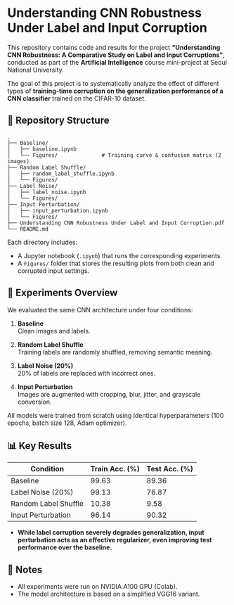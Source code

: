 # Understanding CNN Robustness Under Label and Input Corruption

This repository contains code and results for the project **"Understanding CNN Robustness: A Comparative Study on Label and Input Corruptions"**, conducted as part of the **Artificial Intelligence** course mini-project at Seoul National University.

The goal of this project is to systematically analyze the effect of different types of **training-time corruption on the generalization performance of a CNN classifier** trained on the CIFAR-10 dataset.

## 📁 Repository Structure

```
.
├── Baseline/
│   ├── baseline.ipynb
│   └── Figures/              # Training curve & confusion matrix (2 images)
├── Random Label Shuffle/
│   ├── random_label_shuffle.ipynb
│   └── Figures/
├── Label Noise/
│   ├── label_noise.ipynb
│   └── Figures/
├── Input Perturbation/
│   ├── input_perturbation.ipynb
│   └── Figures/
├── Understanding CNN Robustness Under Label and Input Corruption.pdf
└── README.md
```

Each directory includes:

- A Jupyter notebook (`.ipynb`) that runs the corresponding experiments.
- A `Figures/` folder that stores the resulting plots from both clean and corrupted input settings.

## 🧪 Experiments Overview

We evaluated the same CNN architecture under four conditions:

1. **Baseline**  
   Clean images and labels.

2. **Random Label Shuffle**  
   Training labels are randomly shuffled, removing semantic meaning.

3. **Label Noise (20%)**  
   20% of labels are replaced with incorrect ones.

4. **Input Perturbation**  
   Images are augmented with cropping, blur, jitter, and grayscale conversion.

All models were trained from scratch using identical hyperparameters (100 epochs, batch size 128, Adam optimizer).

## 📊 Key Results

| Condition              | Train Acc. (%) | Test Acc. (%) |
|------------------------|----------------|---------------|
| Baseline               | 99.63          | 89.36         |
| Label Noise (20%)      | 99.13          | 76.87         |
| Random Label Shuffle   | 10.38          | 9.58          |
| Input Perturbation     | 96.14          | 90.32         |

- **While label corruption severely degrades generalization, input perturbation acts as an effective regularizer, even improving test performance over the baseline.**

## 📌 Notes

- All experiments were run on NVIDIA A100 GPU (Colab).
- The model architecture is based on a simplified VGG16 variant.
